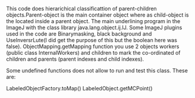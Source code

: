 This code does hierarichical classificattion of parent-children objects.Parent-object is the main container object where as child-object is the located inside a parent object. The main underlining program in the ImageJ with the class library java.lang.object.ij.IJ. Some ImageJ plugins used in the code are Binarymasking,  black background and UseInversrLute(I did get the purpose of this but the boolean here was false). ObjectMapping.getMapping function you use 2 objects workers (public class InternalWorkers) and children to mark the co-ordinated of children and parents (parent indexes and child indexes).

Some undefined functions does not allow to run and test this class. These are:

LabeledObjectFactory.toMap()
LabeledObject.getMCPoint()

